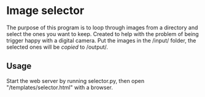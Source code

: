 # Image selector
The purpose of this program is to loop through images from a directory and select the ones you want to keep.
Created to help with the problem of being trigger happy with a digital camera.
Put the images in the /input/ folder, the selected ones will be *copied* to /output/.

## Usage
Start the web server by running selector.py, then open "/templates/selector.html" with a browser.

